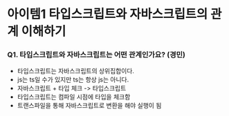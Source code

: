 # 아이템1 타입스크립트와 자바스크립트의 관계 이해하기

### Q1. 타입스크립트와 자바스크립트는 어떤 관계인가요? (경민)
- 타입스크립트는 자바스크립트의 상위집합이다.
- js는 ts일 수가 있지만 ts는 항상 js는 아니다.
- 자바스크립트 + 타입 체크 -> 타입스크립트
- 타입스크립트는 컴파일 시점에 타입을 체크함
- 트랜스파일을 통해 자바스크립트로 변환을 해야 실행이 됨
